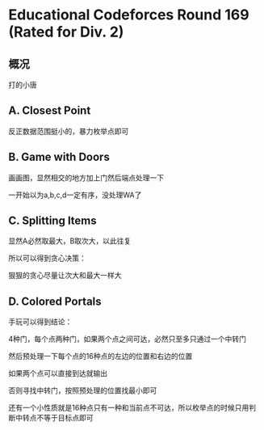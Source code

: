 # Educational Codeforces Round 169 (Rated for Div. 2)

## 概况

打的小唐

## A. Closest Point

反正数据范围挺小的，暴力枚举点即可

## B. Game with Doors

画画图，显然相交的地方加上门然后端点处理一下

一开始以为a,b,c,d一定有序，没处理WA了

## C. Splitting Items

显然A必然取最大，B取次大，以此往复

所以可以得到贪心决策：

狠狠的贪心尽量让次大和最大一样大

## D. Colored Portals

手玩可以得到结论：

4种门，每个点两种门，如果两个点之间可达，必然只至多只通过一个中转门

然后预处理一下每个点的16种点的左边的位置和右边的位置

如果两个点可以直接到达就输出

否则寻找中转门，按照预处理的位置找最小即可

还有一个小性质就是16种点只有一种和当前点不可达，所以枚举点的时候只用判断中转点不等于目标点即可